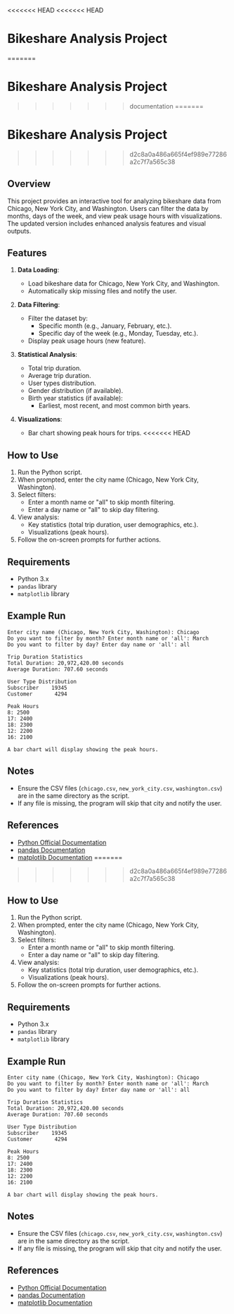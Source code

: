 <<<<<<< HEAD
<<<<<<< HEAD
# Bikeshare Analysis Project #
=======
# Bikeshare Analysis Project
>>>>>>> documentation
=======
# Bikeshare Analysis Project
>>>>>>> d2c8a0a486a665f4ef989e77286a2c7f7a565c38

## Overview
This project provides an interactive tool for analyzing bikeshare data from Chicago, New York City, and Washington. Users can filter the data by months, days of the week, and view peak usage hours with visualizations. The updated version includes enhanced analysis features and visual outputs.

## Features
1. **Data Loading**:
   - Load bikeshare data for Chicago, New York City, and Washington.
   - Automatically skip missing files and notify the user.

2. **Data Filtering**:
   - Filter the dataset by:
     - Specific month (e.g., January, February, etc.).
     - Specific day of the week (e.g., Monday, Tuesday, etc.).
   - Display peak usage hours (new feature).

3. **Statistical Analysis**:
   - Total trip duration.
   - Average trip duration.
   - User types distribution.
   - Gender distribution (if available).
   - Birth year statistics (if available):
     - Earliest, most recent, and most common birth years.

4. **Visualizations**:
   - Bar chart showing peak hours for trips.
<<<<<<< HEAD

## How to Use
1. Run the Python script.
2. When prompted, enter the city name (Chicago, New York City, Washington).
3. Select filters:
   - Enter a month name or "all" to skip month filtering.
   - Enter a day name or "all" to skip day filtering.
4. View analysis:
   - Key statistics (total trip duration, user demographics, etc.).
   - Visualizations (peak hours).
5. Follow the on-screen prompts for further actions.

## Requirements
- Python 3.x
- `pandas` library
- `matplotlib` library

## Example Run
```
Enter city name (Chicago, New York City, Washington): Chicago
Do you want to filter by month? Enter month name or 'all': March
Do you want to filter by day? Enter day name or 'all': all

Trip Duration Statistics
Total Duration: 20,972,420.00 seconds
Average Duration: 707.60 seconds

User Type Distribution
Subscriber    19345
Customer       4294

Peak Hours
8: 2500
17: 2400
18: 2300
12: 2200
16: 2100

A bar chart will display showing the peak hours.
```

## Notes
- Ensure the CSV files (`chicago.csv`, `new_york_city.csv`, `washington.csv`) are in the same directory as the script.
- If any file is missing, the program will skip that city and notify the user.

## References
- [Python Official Documentation](https://docs.python.org/3/)
- [pandas Documentation](https://pandas.pydata.org/)
- [matplotlib Documentation](https://matplotlib.org/)
=======
>>>>>>> d2c8a0a486a665f4ef989e77286a2c7f7a565c38

## How to Use
1. Run the Python script.
2. When prompted, enter the city name (Chicago, New York City, Washington).
3. Select filters:
   - Enter a month name or "all" to skip month filtering.
   - Enter a day name or "all" to skip day filtering.
4. View analysis:
   - Key statistics (total trip duration, user demographics, etc.).
   - Visualizations (peak hours).
5. Follow the on-screen prompts for further actions.

## Requirements
- Python 3.x
- `pandas` library
- `matplotlib` library

## Example Run
```
Enter city name (Chicago, New York City, Washington): Chicago
Do you want to filter by month? Enter month name or 'all': March
Do you want to filter by day? Enter day name or 'all': all

Trip Duration Statistics
Total Duration: 20,972,420.00 seconds
Average Duration: 707.60 seconds

User Type Distribution
Subscriber    19345
Customer       4294

Peak Hours
8: 2500
17: 2400
18: 2300
12: 2200
16: 2100

A bar chart will display showing the peak hours.
```

## Notes
- Ensure the CSV files (`chicago.csv`, `new_york_city.csv`, `washington.csv`) are in the same directory as the script.
- If any file is missing, the program will skip that city and notify the user.

## References
- [Python Official Documentation](https://docs.python.org/3/)
- [pandas Documentation](https://pandas.pydata.org/)
- [matplotlib Documentation](https://matplotlib.org/)
